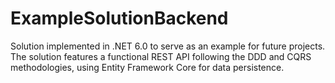 # ExampleSolutionBackend

Solution implemented in .NET 6.0 to serve as an example for future projects. The solution features a functional REST API following the DDD and CQRS methodologies, using Entity Framework Core for data persistence.
